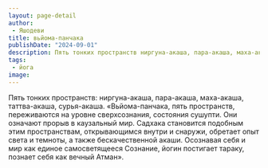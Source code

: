 ```yaml
---
layout: page-detail
author:
 - Яшодеви
title: вьйома-панчака
publishDate: "2024-09-01"
description: Пять тонких пространств ниргуна-акаша, пара-акаша, маха-акаша, таттва-акаша, сурья-акаша.
tags:
 - йога
image: 
---
```


Пять тонких пространств: ниргуна-акаша, пара-акаша, маха-акаша, таттва-акаша, сурья-акаша.
	«Вьйома-панчака, пять пространств, переживаются на уровне сверхсознания, состояния сушупти. Они означают прорыв в каузальный мир. Садхака становится подобным этим пространствам, открывающимся внутри и снаружи, обретает опыт света и темноты, а также бескачественной акаши. Осознавая себя и мир как единое самосветящееся Сознание, йогин постигает тараку, познает себя как вечный Атман».

